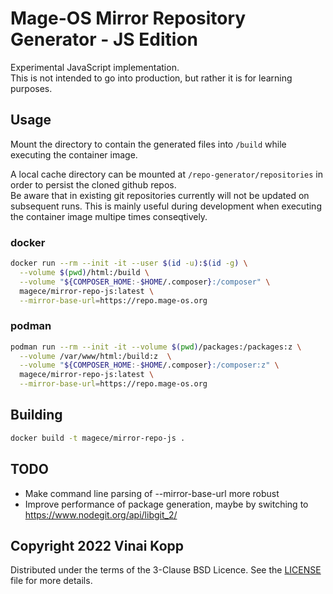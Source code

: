 # Mage-OS Mirror Repository Generator - JS Edition

Experimental JavaScript implementation.  
This is not intended to go into production, but rather it is for learning purposes.

## Usage

Mount the directory to contain the generated files into `/build` while executing the container image.

A local cache directory can be mounted at `/repo-generator/repositories` in order to persist the cloned github repos.  
Be aware that in existing git repositories currently will not be updated on subsequent runs. This is mainly useful during development when executing the container image multipe times conseqtively.

### docker

```bash
docker run --rm --init -it --user $(id -u):$(id -g) \
  --volume $(pwd)/html:/build \
  --volume "${COMPOSER_HOME:-$HOME/.composer}:/composer" \
  magece/mirror-repo-js:latest \
  --mirror-base-url=https://repo.mage-os.org
```

### podman

```bash
podman run --rm --init -it --volume $(pwd)/packages:/packages:z \
  --volume /var/www/html:/build:z  \
  --volume "${COMPOSER_HOME:-$HOME/.composer}:/composer:z" \
  magece/mirror-repo-js:latest \
  --mirror-base-url=https://repo.mage-os.org
```

## Building

```bash
docker build -t magece/mirror-repo-js .
```

## TODO
* Make command line parsing of --mirror-base-url more robust
* Improve performance of package generation, maybe by switching to https://www.nodegit.org/api/libgit_2/


## Copyright 2022 Vinai Kopp

Distributed under the terms of the 3-Clause BSD Licence.
See the [LICENSE](LICENSE) file for more details.